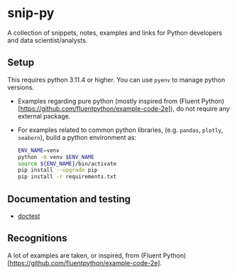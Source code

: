 # snip-py
A collection of snippets, notes, examples and links for Python developers and data scientist/analysts.

## Setup
This requires python 3.11.4 or higher. You can use `pyenv` to manage python versions. 

- Examples regarding pure python (mostly inspired from (Fluent Python)[https://github.com/fluentpython/example-code-2e]), do not require any external package.

- For examples related to common python libraries, (e.g. `pandas`, `plotly`, `seaborn`), build a python environment as:
    ```sh
    ENV_NAME=venv
    python -m venv $ENV_NAME
    source ${ENV_NAME}/bin/activate
    pip install --upgrade pip
    pip install -r requirements.txt
    ```

## Documentation and testing

- [doctest](docs/documentation.md)



## Recognitions

A lot of examples are taken, or inspired, from (Fluent Python)[https://github.com/fluentpython/example-code-2e].

